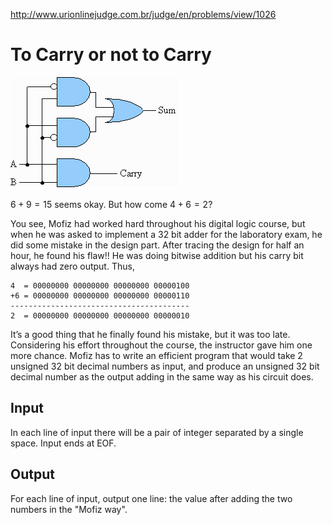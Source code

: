 http://www.urionlinejudge.com.br/judge/en/problems/view/1026

# To Carry or not to Carry

![](imgs/UOJ_1026.png "Sum")


$6 + 9 = 15$ seems okay. But how come $4 + 6 = 2$?

You see, Mofiz had worked hard throughout his digital logic course,
but when he was asked to implement a 32 bit adder for the laboratory
exam, he did some mistake in the design part. After tracing the design
for half an hour, he found his flaw!! He was doing bitwise addition but
his carry bit always had zero output. Thus,

```
4  = 00000000 00000000 00000000 00000100
+6 = 00000000 00000000 00000000 00000110
----------------------------------------
2  = 00000000 00000000 00000000 00000010
```

It’s a good thing that he finally found his mistake, but it was too late.
Considering his effort throughout the course, the instructor gave him one
more chance. Mofiz has to write an efficient program that would take 2
unsigned 32 bit decimal numbers as input, and produce an unsigned 32 bit
decimal number as the output adding in the same way as his circuit does.

## Input

In each line of input there will be a pair of integer separated by a single
space. Input ends at EOF.

## Output

For each line of input, output one line: the value after adding the two
numbers in the "Mofiz way".
